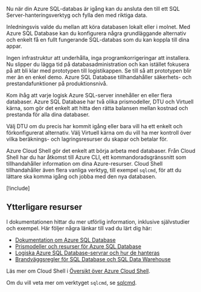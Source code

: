 Nu när din Azure SQL-databas är igång kan du ansluta den till ett SQL Server-hanteringsverktyg och fylla den med riktiga data.

Inledningsvis valde du mellan att köra databasen lokalt eller i molnet. Med Azure SQL Database kan du konfigurera några grundläggande alternativ och enkelt få en fullt fungerande SQL-databas som du kan koppla till dina appar.

Ingen infrastruktur att underhålla, inga programkorrigeringar att installera. Nu slipper du lägga tid på databasadministration och kan istället fokusera på att bli klar med prototypen till logistikappen. Se till så att prototypen blir mer än en enkel demo. Azure SQL Database tillhandahåller säkerhets- och prestandafunktioner på produktionsnivå.

Kom ihåg att varje logisk Azure SQL-server innehåller en eller flera databaser. Azure SQL Database har två olika prismodeller, DTU och Virtuell kärna, som gör det enkelt att hitta den rätta balansen mellan kostnad och prestanda för alla dina databaser.

Välj DTU om du precis har kommit igång eller bara vill ha ett enkelt och förkonfigurerat alternativ. Välj Virtuell kärna om du vill ha mer kontroll över vilka beräknings- och lagringsresurser du skapar och betalar för.

Azure Cloud Shell gör det enkelt att börja arbeta med databaser. Från Cloud Shell har du har åtkomst till Azure CLI, ett kommandoradsgränssnitt som tillhandahåller information om dina Azure-resurser. Cloud Shell tillhandahåller även flera vanliga verktyg, till exempel `sqlcmd`, för att du lättare ska komma igång och jobba med den nya databasen.

[!include[](../../../includes/azure-sandbox-cleanup.md)]

## <a name="additional-resources"></a>Ytterligare resurser

I dokumentationen hittar du mer utförlig information, inklusive självstudier och exempel. Här följer några länkar till vad du lärt dig här:

- [Dokumentation om Azure SQL Database](https://docs.microsoft.com/azure/sql-database/)
- [Prismodeller och resurser för Azure SQL Database](https://docs.microsoft.com/azure/sql-database/sql-database-service-tiers)
- [Logiska Azure SQL Database-servrar och hur de hanteras](https://docs.microsoft.com/azure/sql-database/sql-database-logical-servers)
- [Brandväggsregler för SQL Database och SQL Data Warehouse](https://docs.microsoft.com/azure/sql-database/sql-database-firewall-configure)

Läs mer om Cloud Shell i [Översikt över Azure Cloud Shell](https://docs.microsoft.com/azure/cloud-shell/overview).

Om du vill veta mer om verktyget `sqlcmd`, se [sqlcmd](https://docs.microsoft.com/sql/tools/sqlcmd-utility?view=sql-server-2017).
